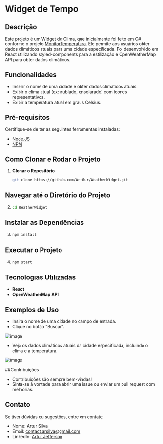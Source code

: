 # Widget de Tempo

## Descrição
Este projeto é um Widget de Clima, que inicialmente foi feito em C# conforme o projeto [MonitorTemperatura](https://github.com/Art0ur/MonitorTemperatura). Ele permite aos usuários obter dados climáticos atuais para uma cidade especificada. Foi desenvolvido em React utilizando styled-components para a estilização e OpenWeatherMap API para obter dados climáticos.

## Funcionalidades
- Inserir o nome de uma cidade e obter dados climáticos atuais.
- Exibir o clima atual (ex: nublado, ensolarado) com ícones representativos.
- Exibir a temperatura atual em graus Celsius.

## Pré-requisitos
Certifique-se de ter as seguintes ferramentas instaladas:
- [Node.JS](https://nodejs.org/)
- [NPM](https://www.npmjs.com/)

## Como Clonar e Rodar o Projeto
1. **Clonar o Repositório**
   ```bash
   git clone https://github.com/Art0ur/WeatherWidget.git

## Navegar até o Diretório do Projeto
2. ```bash
   cd WeatherWidget

## Instalar as Dependências
3. ```bash
   npm install

## Executar o Projeto
4. ```bash
   npm start

## Tecnologias Utilizadas
- **React**
- **OpenWeatherMap API**

## Exemplos de Uso
- Insira o nome de uma cidade no campo de entrada.
- Clique no botão "Buscar".

![image](https://github.com/user-attachments/assets/bc846d04-a44c-4ec2-9501-3eb90a88105e)


- Veja os dados climáticos atuais da cidade especificada, incluindo o clima e a temperatura.
  
![image](https://github.com/user-attachments/assets/0422d438-13d6-4bee-bbe6-0f480bec20a1)

##Contribuições
- Contribuições são sempre bem-vindas!
- Sinta-se à vontade para abrir uma issue ou enviar um pull request com melhorias.

## Contato
Se tiver dúvidas ou sugestões, entre em contato:
- Nome: Artur Silva
- Email: [contact.arsilva@gmail.com](mailto:contact.arsilva@gmail.com)
- LinkedIn: [Artur Jefferson](https://www.linkedin.com/in/arturjefferson)
